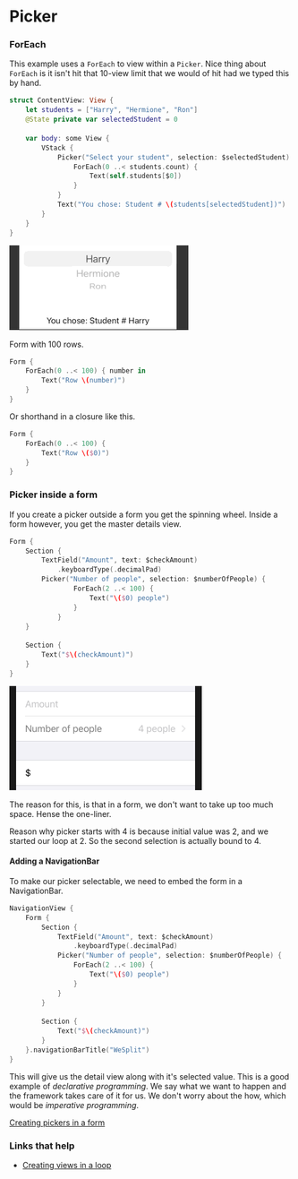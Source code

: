 # Picker

### ForEach

This example uses a `ForEach` to view within a `Picker`. Nice thing about `ForEach` is it isn't hit that 10-view limit that we would of hit had we typed this by hand.


```swift
struct ContentView: View {
    let students = ["Harry", "Hermione", "Ron"]
    @State private var selectedStudent = 0

    var body: some View {
        VStack {
            Picker("Select your student", selection: $selectedStudent) {
                ForEach(0 ..< students.count) {
                    Text(self.students[$0])
                }
            }
            Text("You chose: Student # \(students[selectedStudent])")
        }
    }
}
```

![](images/demo1.gif)


Form with 100 rows.

```swift
Form {
    ForEach(0 ..< 100) { number in
        Text("Row \(number)")
    }
}
```

Or shorthand in a closure like this.

```swift
Form {
    ForEach(0 ..< 100) {
        Text("Row \($0)")
    }
}
```

### Picker inside a form

If you create a picker outside a form you get the spinning wheel. Inside a form however, you get the master details view.

```swift
Form {
    Section {
        TextField("Amount", text: $checkAmount)
            .keyboardType(.decimalPad)
        Picker("Number of people", selection: $numberOfPeople) {
                ForEach(2 ..< 100) {
                    Text("\($0) people")
                }
            }
    }

    Section {
        Text("$\(checkAmount)")
    }
}
```

![](images/insideform.png)

The reason for this, is that in a form, we don't want to take up too much space. Hense the one-liner.

Reason why picker starts with 4 is because initial value was 2, and we started our loop at 2. So the second selection is actually bound to 4.

#### Adding a NavigationBar

To make our picker selectable, we need to embed the form in a NavigationBar.

```swift
NavigationView {
    Form {
        Section {
            TextField("Amount", text: $checkAmount)
                .keyboardType(.decimalPad)
            Picker("Number of people", selection: $numberOfPeople) {
                ForEach(2 ..< 100) {
                    Text("\($0) people")
                }
            }
        }
        
        Section {
            Text("$\(checkAmount)")
        }
    }.navigationBarTitle("WeSplit")
}
```

This will give us the detail view along with it's selected value. This is a good example of *declarative programming*. We say what we want to happen and the framework takes care of it for us. We don't worry about the how, which would be *imperative programming*.

[Creating pickers in a form](https://www.hackingwithswift.com/books/ios-swiftui/creating-pickers-in-a-form)

### Links that help

- [Creating views in a loop](https://www.hackingwithswift.com/books/ios-swiftui/creating-views-in-a-loop)
